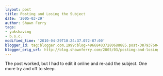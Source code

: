 ```yaml
---
layout: post
title: Posting and Losing the Subject
date: '2005-03-29'
author: Shawn Ferry
tags:
- yakshaving
- b.s.c.
modified_time: '2010-04-29T10:24:37.072-07:00'
blogger_id: tag:blogger.com,1999:blog-496684037280688885.post-3879376042528812365
blogger_orig_url: http://blog.shawnferry.com/2005/03/posting-and-losing-subject.html
---
```


The post worked, but I had to edit it online and re-add the subject. One  
more try and off to sleep.  

